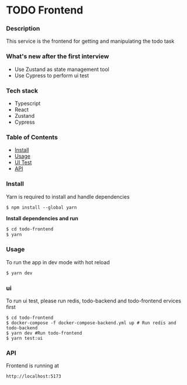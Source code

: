 # TODO Frontend

### Description

This service is the frontend for getting and manipulating the todo task

### What's new after the first interview

- Use Zustand as state management tool
- Use Cypress to perform ui test

### Tech stack

- Typescript
- React
- Zustand
- Cypress

### Table of Contents

- [Install](#install)
- [Usage](#usage)
- [UI Test](#ui)
- [API](#api)

### Install

Yarn is required to install and handle dependencies

```
$ npm install --global yarn
```

**Install dependencies and run**

```sh
$ cd todo-frontend
$ yarn
```

### Usage

To run the app in dev mode with hot reload

```sh
$ yarn dev
```

### ui

To run ui test, please run redis, todo-backend and todo-frontend ervices first

```
$ cd todo-frontend
$ docker-compose -f docker-compose-backend.yml up # Run redis and todo-backend
$ yarn dev #Run todo-frontend
$ yarn test:ui
```

### API

Frontend is running at

```
http://localhost:5173
```
